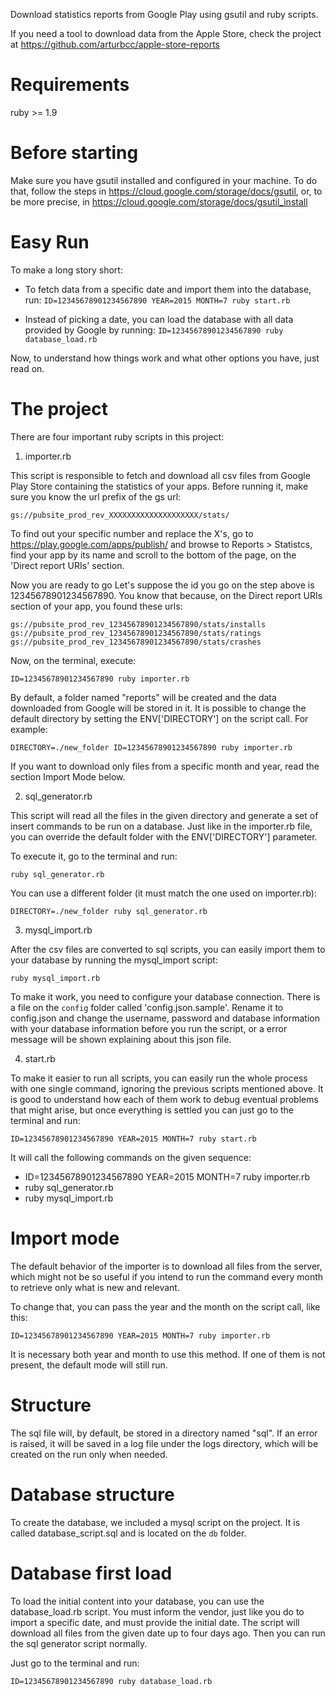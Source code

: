 Download statistics reports from Google Play using gsutil and ruby scripts.

If you need a tool to download data from the Apple Store, check the project at https://github.com/arturbcc/apple-store-reports


Requirements
================

ruby >= 1.9


Before starting
================

Make sure you have gsutil installed and configured in your machine. To do that, follow the steps in https://cloud.google.com/storage/docs/gsutil, or, to be more precise, in https://cloud.google.com/storage/docs/gsutil_install

Easy Run
================

To make a long story short:

- To fetch data from a specific date and import them into the database, run:
`ID=12345678901234567890 YEAR=2015 MONTH=7 ruby start.rb`

- Instead of picking a date, you can load the database with all data provided by Google by running:
`ID=12345678901234567890 ruby database_load.rb`

Now, to understand how things work and what other options you have, just read on.


The project
================


There are four important ruby scripts in this project:

1. importer.rb

This script is responsible to fetch and download all csv files from Google Play Store containing the statistics of your apps. Before running it, make sure you know the url prefix of the gs url:

`gs://pubsite_prod_rev_XXXXXXXXXXXXXXXXXXXX/stats/`

To find out your specific number and replace the X's, go to https://play.google.com/apps/publish/ and browse to Reports > Statistcs, find your app by its name and scroll to the bottom of the page, on the 'Direct report URIs' section.

Now you are ready to go Let's suppose the id you go on the step above is 12345678901234567890. You know that because, on the Direct report URIs section of your app, you found these urls:

    gs://pubsite_prod_rev_12345678901234567890/stats/installs
    gs://pubsite_prod_rev_12345678901234567890/stats/ratings
    gs://pubsite_prod_rev_12345678901234567890/stats/crashes


Now, on the terminal, execute:

`ID=12345678901234567890 ruby importer.rb`

By default, a folder named "reports" will be created and the data downloaded from Google will be stored in it. It is possible to change the default directory by setting the ENV['DIRECTORY'] on the script call. For example:

`DIRECTORY=./new_folder ID=12345678901234567890 ruby importer.rb`

If you want to download only files from a specific month and year, read the section Import Mode below.



2. sql_generator.rb

This script will read all the files in the given directory and generate a set of insert commands to be run on a database. Just like in the importer.rb file, you can override the default folder with the ENV['DIRECTORY'] parameter.

To execute it, go to the terminal and run:

`ruby sql_generator.rb`

You can use a different folder (it must match the one used on importer.rb):

`DIRECTORY=./new_folder ruby sql_generator.rb`


3. mysql_import.rb

After the csv files are converted to sql scripts, you can easily import them to your database by running the mysql_import script:

`ruby mysql_import.rb`

To make it work, you need to configure your database connection. There is a file on the `config` folder called 'config.json.sample'. Rename it to config.json and change the username, password and database information with your database information before you run the script, or a error message will be shown explaining about this json file.


4. start.rb

To make it easier to run all scripts, you can easily run the whole process with one single command, ignoring the previous scripts mentioned above. It is good to understand how each of them work to debug eventual problems that might arise, but once everything is settled you can just go to the terminal and run:

`ID=12345678901234567890 YEAR=2015 MONTH=7 ruby start.rb`

It will call the following commands on the given sequence:

* ID=12345678901234567890 YEAR=2015 MONTH=7 ruby importer.rb
* ruby sql_generator.rb
* ruby mysql_import.rb



Import mode
==================

The default behavior of the importer is to download all files from the server, which might not be so useful if you intend to run the command every month to retrieve only what is new and relevant.

To change that, you can pass the year and the month on the script call, like this:

`ID=12345678901234567890 YEAR=2015 MONTH=7 ruby importer.rb`

It is necessary both year and month to use this method. If one of them is not present, the default mode will still run.


Structure
==================

The sql file will, by default, be stored in a directory named "sql". If an error is raised, it will be saved in a log file under the logs directory, which will be created on the run only when needed.


Database structure
==========================

To create the database, we included a mysql script on the project. It is called database_script.sql and is located on the `db` folder.


Database first load
==========================

To load the initial content into your database, you can use the database_load.rb script. You must inform the vendor, just like you do to import a specific date, and must provide the initial date. The script will download all files from the given date up to four days ago. Then you can run the sql generator script normally.

Just go to the terminal and run:

`ID=12345678901234567890 ruby database_load.rb`